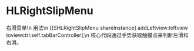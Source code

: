 # HLRightSlipMenu
右滑菜单\n
用法\n
[[SHLRightSlipMenu shareInstance] addLeftview:leftview toviewctrl:self.tabBarController];\n
核心代码通过手势获取触摸点来判断左滑和右滑。
